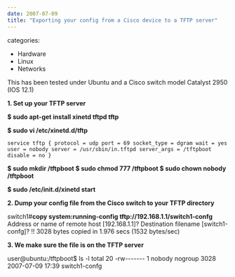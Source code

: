 ```yaml
---
date: 2007-07-09
title: "Exporting your config from a Cisco device to a TFTP server"
---
```








categories:
- Hardware
- Linux
- Networks


This has been tested under Ubuntu and a Cisco switch model Catalyst 2950 (IOS 12.1)



**1. Set up your TFTP server**


**$ sudo apt-get install xinetd tftpd tftp**


**$ sudo vi /etc/xinetd.d/tftp**

`service tftp
{
protocol = udp
port = 69
socket_type = dgram
wait = yes
user = nobody
server = /usr/sbin/in.tftpd
server_args = /tftpboot
disable = no
}`


**$ sudo mkdir /tftpboot
$ sudo chmod 777 /tftpboot
$ sudo chown nobody /tftpboot**


**$ sudo /etc/init.d/xinetd start**

**2. Dump your config file from the Cisco switch to your TFTP directory**

switch1#**copy system:running-config tftp://192.168.1.1/switch1-confg**
Address or name of remote host [192.168.1.1]? 
Destination filename [switch1-confg]? 
!!
3028 bytes copied in 1.976 secs (1532 bytes/sec)

**3. We make sure the file is on the TFTP server**

user@ubuntu:/tftpboot$ ls -l
total 20
-rw------- 1 nobody nogroup  3028 2007-07-09 17:39 switch1-confg

